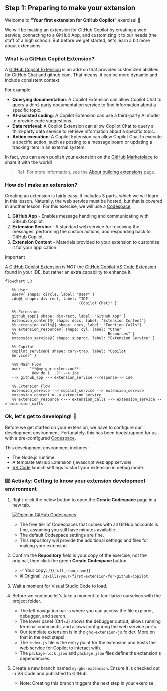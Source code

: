 ## Step 1: Preparing to make your extension

Welcome to **"Your first extension for GitHub Copilot"** exercise! :robot:

We will be making an extension for GitHub Copilot by creating a web service, connecting to a GitHub App, and customizing it to our needs (the staff of a high school). But before we get started, let's learn a bit more about extensions.

### What is a GitHub Copilot Extension?

A [GitHub Copilot Extension](https://github.com/features/copilot/extensions) is an add-on that provides customized abilities for GitHub Chat and github.com. That means, it can be more dynamic and include consistent context.

For example:

- **Querying documentation**: A Copilot Extension can allow Copilot Chat to query a third-party documentation service to find information about a specific topic.
- **AI-assisted coding**: A Copilot Extension can use a third-party AI model to provide code suggestions.
- **Data retrieval**: A Copilot Extension can allow Copilot Chat to query a third-party data service to retrieve information about a specific topic.
- **Action execution**: A Copilot Extension can allow Copilot Chat to execute a specific action, such as posting to a message board or updating a tracking item in an external system.

In fact, you can even publish your extension on the [GitHub Marketplace](https://github.com/marketplace?type=apps&copilot_app=true) to share it with the world!

> Ref: For more information, see the [About building extensions](https://docs.github.com/en/copilot/building-copilot-extensions/about-building-copilot-extensions) page.

### How do I make an extension?

Creating an extension is fairly easy. It includes 3 parts, which we will learn in this lesson.
Naturally, the web service must be hosted, but that is covered in another lesson. For this exercise, we will use a [Codespace](https://github.com/features/codespaces).

1. **GitHub App** - Enables message handling and communicating with GitHub Copilot.
1. **Extension Service** - A standard web service for receiving the messages, performing the custom actions, and responding back to GitHub Copilot.
1. **Extension Content** - Materials provided to your extension to customize it for your application.

> [!IMPORTANT]
> A [GitHub Copilot Extension](https://github.com/features/copilot/extensions) is _NOT_ the [GitHub Copilot VS Code Extension](https://marketplace.visualstudio.com/items?itemName=GitHub.copilot) found in your IDE, but rather an extra capability to enhance it.

```mermaid
flowchart LR

   %% User
   user@{ shape: circle, label: "User" }
   ide@{ shape: div-rect, label: "IDE
                                 (Copilot Chat)" }

   %% Extension
   github_app@{ shape: div-rect, label: "GitHub App" }
   extension_content@{ shape: docs, label: "Extension Content"}
   %% extension_calls@{ shape: docs, label: "Function Calls"}
   %% extension_resource@{ shape: cyl, label: "Other
   %%                                         Resources" }
   extension_service@{ shape: subproc, label: "Extension Service" }

   %% Copilot
   copilot_service@{ shape: curv-trap, label: "Copilot
   Services" }

   %%% Main Flow
   user -- "**@my-ghc-extension**:
            How do I...?" --> ide
   --> github_app --> extension_service --response--> ide

   %% Extension Flow
   extension_service --> copilot_service --> extension_service
   extension_content o--o extension_service
   %% extension_resource <--> extension_calls --> extension_service --> extension_calls
```

### Ok, let's get to developing! :mechanical_arm:

Before we get started on your extension, we have to configure our development environment.
Fortunately, this has been bootstrapped for us with a pre-configured [Codespace](https://github.com/features/codespaces).

This development environment includes:

- The Node.js runtime.
- A template GitHub Extension (javascript web app service).
- [VS Code](https://code.visualstudio.com/) launch settings to start your extension in debug mode.

### :keyboard: Activity: Getting to know your extension development environment

1. Right-click the below button to open the **Create Codespace** page in a new tab.

   [![Open in GitHub Codespaces](https://github.com/codespaces/badge.svg)](https://codespaces.new/{{full_repo_name}}?quickstart=1)

   - The free tier of Codespaces that comes with all GitHub accounts is fine, assuming you still have minutes available.
   - The default Codespace settings are fine.
   - This repository will provide the additional settings and files for making your extension.

1. Confirm the **Repository** field is your copy of the exercise, not the original, then click the green **Create Codespace** button.

   - ✅ Your copy: `/{{full_repo_name}}`
   - ❌ Original: `/skills/your-first-extension-for-github-copilot`

1. Wait a moment for Visual Studio Code to load.

1. Before we continue let's take a moment to familiarize ourselves with the project folder.

   - The left navigation bar is where you can access the file explorer, debugger, and search.
   - The lower panel (Ctrl+J) shows the debugger output, allows running terminal commands, and allows configuring the web service ports.
   - Our template extension is in the `ghc-extension-js` folder. More on that in the next steps!
   - The `index.js` file is the entry point for the extension and hosts the web service for Copilot to interact with.
   - The `package-lock.json` and `package.json` files define the extension's dependencies.

1. Create a new branch named `my-ghc-extension`. Ensure it is checked out in VS Code and published to GitHub.

   - Note: Creating this branch triggers the next step in your exercise.
